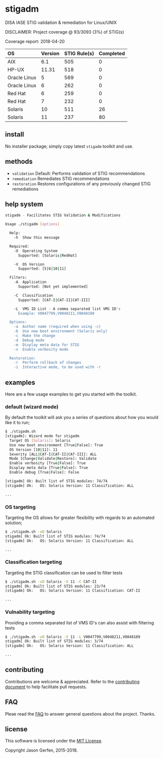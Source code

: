 # stigadm

DISA IASE STIG validation & remediation for Linux/UNIX

DISCLAIMER: Project coverage @ 93/3093 (3%) of STIG(s)

Coverage report: 2018-04-20 

| OS            | Version   | STIG Rule(s)   | Completed |
| :---          | :---      | :---           | :---      |
| AIX           | 6.1       | 505            | 0         |
| HP-UX         | 11.31     | 518            | 0         |
| Oracle Linux  | 5         | 569            | 0         |
| Oracle Linux  | 6         | 262            | 0         |
| Red Hat       | 6         | 259            | 0         |
| Red Hat       | 7         | 232            | 0         |
| Solaris       | 10        | 511            | 26        |
| Solaris       | 11        | 237            | 80        |

## install ##
No installer package; simply copy latest `stigadm` toolkit and use.

## methods ##

* `validation`      Default: Performs validation of STIG recommendations
* `remediation`     Remediates STIG recommendations
* `restoration`     Restores configurations of any previously changed STIG remediations


## help system ##

```sh
stigadm - Facilitates STIG Validation & Modifications

Usage ./stigadm [options]

  Help:
    -h  Show this message

  Required:
    -O  Operating System
      Supported: [Solaris|RedHat]

    -V  OS Version
      Supported: [5|6|10|11]

  Filters:
    -A  Application
      Supported: [Not yet implemented]

    -C  Classification
      Supported: [CAT-I|CAT-II|CAT-III]

    -L  VMS ID List - A comma separated list VMS ID's
      Example: V0047799,V0048211,V0048189

  Options:
    -a  Author name (required when using -c)
    -b  Use new boot environment (Solaris only)
    -c  Make the change
    -d  Debug mode
    -m  Display meta data for STIG
    -v  Enable verbosity mode

  Restoration:
    -r  Perform rollback of changes
    -i  Interactive mode, to be used with -r

```

## examples ##
Here are a few usage examples to get you started with the toolkit.

### default (wizard mode)
By default the toolkit will ask you a series of questions about how you would like it to run;

```sh
$ ./stigadm.sh
[stigadm]: Wizard mode for stigadm
  Target OS [Solaris]: Solaris
  Use new boot environment [True|False]: True
  OS Version [10|11]: 11
  Severity [ALL|CAT-I|CAT-II|CAT-III]: ALL
  Mode [Change|Validate|Restore]: Validate
  Enable verbosity [True|False]: True
  Display meta data [True|False]: True
  Enable debug [True|False]: False

[stigadm] Ok: Built list of STIG modules: 74/74
[stigadm] Ok:   OS: Solaris Version: 11 Classification: ALL

...
```

### OS targeting
Targeting the OS allows for greater flexibility with regards to an automated solution;

```sh
$ ./stigadm.sh -vO Solaris
stigadm] Ok: Built list of STIG modules: 74/74
[stigadm] Ok:   OS: Solaris Version: 11 Classification: ALL

...
```

### Classification targeting
Targeting the STIG classification can be used to filter tests

```sh
$ ./stigadm.sh -vO Solaris -V 11 -C CAT-II
stigadm] Ok: Built list of STIG modules: 23/74
[stigadm] Ok:   OS: Solaris Version: 11 Classification: CAT-II

...
```

### Vulnability targeting
Providing a comma separated list of VMS ID's can also assist with filtering tests

```sh
$ ./stigadm.sh -vO Solaris -V 11 -L V0047799,V0048211,V0048189
stigadm] Ok: Built list of STIG modules: 3/74
[stigadm] Ok:   OS: Solaris Version: 11 Classification: ALL

...
```

## contributing ##

Contributions are welcome & appreciated. Refer to the [contributing document](https://github.com/jas-/stigadm/blob/master/CONTRIBUTING.md)
to help facilitate pull requests.

## FAQ ##
Pleae read the [FAQ](https://github.com/stigadm/stigadm/wiki/FAQ) to answer general questions about the project. Thanks.


## license ##

This software is licensed under the [MIT License](https://github.com/jas-/stigadm/blob/master/LICENSE).

Copyright Jason Gerfen, 2015-2018.
